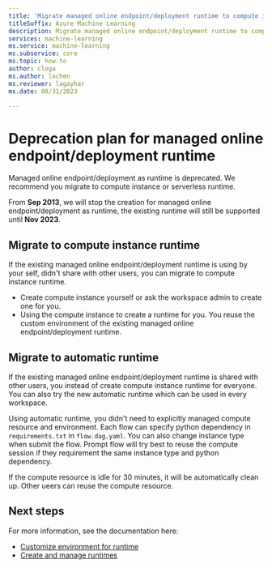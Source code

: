 ```yaml
---
title: 'Migrate managed online endpoint/deployment runtime to compute instance or serverless runtime'
titleSuffix: Azure Machine Learning
description: Migrate managed online endpoint/deployment runtime to compute instance or serverless runtime
services: machine-learning
ms.service: machine-learning
ms.subservice: core
ms.topic: how-to
author: cloga
ms.author: lochen
ms.reviewer: lagayhar
ms.date: 08/31/2023

---
```


# Deprecation plan for managed online endpoint/deployment runtime

Managed online endpoint/deployment as runtime is deprecated. We recommend you migrate to compute instance or serverless runtime. 

From **Sep 2013**, we will stop the creation for managed online endpoint/deployment as runtime, the existing runtime will still be supported until **Nov 2023**.

## Migrate to compute instance runtime

If the existing managed online endpoint/deployment runtime is using by your self, didn't share with other users, you can migrate to compute instance runtime.
- Create compute instance yourself or ask the workspace admin to create one for you.
- Using the compute instance to create a runtime for you. You reuse the custom environment of the existing managed online endpoint/deployment runtime.

## Migrate to automatic runtime

If the existing managed online endpoint/deployment runtime is shared with other users, you instead of create compute instance runtime for everyone. You can also try the new automatic runtime which can be used in every workspace.

Using automatic runtime, you didn't need to explicitly managed compute resource and environment. Each flow can specify python dependency in `requirements.txt` in `flow.dag.yaml`. You can also change instance type when submit the flow. Prompt flow will try best to reuse the compute session if they requirement the same instance type and python dependency.

If the compute resource is idle for 30 minutes, it will be automatically clean up. Other ueers can reuse the compute resource.

## Next steps

For more information, see the documentation here:
* [Customize environment for runtime](how-to-customize-environment-runtime.md)
* [Create and manage runtimes](how-to-create-manage-runtime.md)